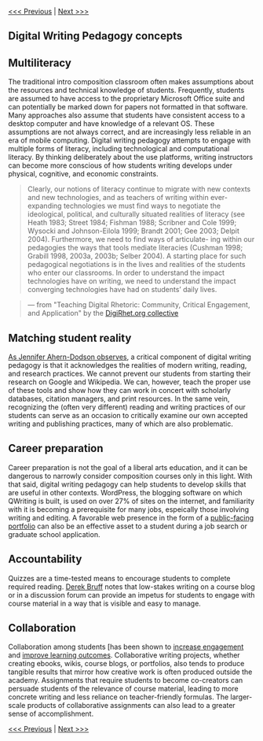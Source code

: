 [<<< Previous](writing.md) | [Next >>>](wordpress.md)

## Digital Writing Pedagogy concepts

## Multiliteracy

The traditional intro composition classroom often makes assumptions about the resources and technical knowledge of students. Frequently, students are assumed to have access to the proprietary Microsoft Office suite and can potentially be marked down for papers not formatted in that software. Many approaches also assume that students have consistent access to a desktop computer and have knowledge of a relevant OS. These assumptions are not always correct, and are increasingly less reliable in an era of mobile computing. Digital writing pedagogy attempts to engage with multiple forms of literacy, including technological and computational literacy. By thinking deliberately about the use platforms, writing instructors can become more conscious of how students writing develops under physical, cognitive, and economic constraints.

> Clearly, our notions of literacy continue to migrate with new contexts and new technologies, and as teachers of writing within ever-expanding technologies we must find ways to negotiate the ideological, political, and culturally situated realities of literacy (see Heath 1983; Street 1984; Fishman 1988; Scribner and Cole 1999; Wysocki and Johnson-Eilola 1999; Brandt 2001; Gee 2003; Delpit 2004). Furthermore, we need to find ways of articulate- ing within our pedagogies the ways that tools mediate literacies (Cushman 1998; Grabill 1998, 2003a, 2003b; Selber 2004). A starting place for such pedagogical negotiations is in the lives and realities of the students who enter our classrooms. In order to understand the impact technologies have on writing, we need to understand the impact converging technologies have had on students’ daily lives.

> — from "Teaching Digital Rhetoric: Community, Critical Engagement, and Application" by the [DigiRhet.org collective](http://www.digitalwriting.org/digirhet/)

## Matching student reality 

[As Jennifer Ahern-Dodson observes](https://sites.duke.edu/lamptwp/2014/09/28/345/), a critical component of digital writing pedagogy is that it acknowledges the realities of modern writing, reading, and research practices. We cannot prevent our students from starting their research on Google and Wikipedia. We can, however, teach the proper use of these tools and show how they can work in concert with scholarly databases, citation managers, and print resources. In the same vein, recognizing the (often very different) reading and writing practices of our students can serve as an occasion to critically examine our own accepted writing and publishing practices, many of which are also problematic.

## Career preparation

Career preparation is not the goal of a liberal arts education, and it can be dangerous to narrowly consider composition courses only in this light. With that said, digital writing pedagogy can help students to develop skills that are useful in other contexts. WordPress, the blogging software on which QWriting is built, is used on over 27% of sites on the internet, and familiarity with it is becoming a prerequisite for many jobs, espeically those involving writing and editing. A favorable web presence in the form of a [public-facing portfolio](http://www.chronicle.com/blogs/profhacker/electronic-portfolios-for-student-learning/31434) can also be an effective asset to a student during a job search or graduate school application.

## Accountability

Quizzes are a time-tested means to encourage students to complete required reading. [Derek Bruff](http://www.chronicle.com/blogs/profhacker/getting-students-to-do-the-reading-pre-class-quizzes-on-wordpress/23066) notes that low-stakes writing on a course blog or in a discussion forum can provide an impetus for students to engage with course material in a way that is visible and easy to manage.

## Collaboration

Collaboration among students [has been shown to [increase engagement](http://blog.reyjunco.com/pdf/JuncoElavskyHeibergerTwitterCollaboration.pdf) and [improve learning outcomes](http://images.pearsonassessments.com/images/tmrs/Collaboration-Review.pdf). Collaborative writing projects, whether creating ebooks, wikis, course blogs, or portfolios, also tends to produce tangible results that mirror how creative work is often produced outside the academy. Assignments that require students to become co-creators can persuade students of the relevance of course material, leading to more concrete writing and less reliance on teacher-friendly formulas. The larger-scale products of collaborative assignments can also lead to a greater sense of accomplishment.

[<<< Previous](writing.md) | [Next >>>](wordpress.md)
